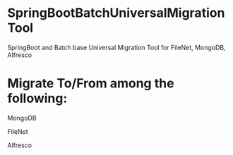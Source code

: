 # SpringBootBatchUniversalMigrationTool
SpringBoot and Batch base Universal Migration Tool for FileNet, MongoDB, Alfresco

# Migrate To/From among the following:

MongoDB

FileNet

Alfresco
